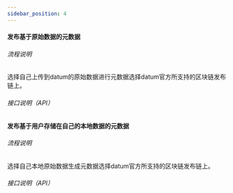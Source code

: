 ```yaml
---
sidebar_position: 4
---
```




#### 发布基于原始数据的元数据

###### 流程说明

  选择自己上传到datum的原始数据进行元数据选择datum官方所支持的区块链发布链上。

###### 接口说明（API）



#### 发布基于用户存储在自己的本地数据的元数据

###### 流程说明

  选择自己本地原始数据生成元数据选择datum官方所支持的区块链发布链上。

###### 接口说明（API）

